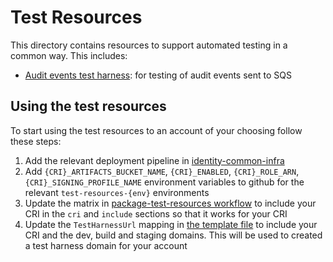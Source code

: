 # Test Resources

This directory contains resources to support automated testing in a common way. This includes:
- [Audit events test harness](audit-events-test-harness/README.md): for testing of audit events sent to SQS

## Using the test resources

To start using the test resources to an account of your choosing follow these steps:
1. Add the relevant deployment pipeline in [identity-common-infra](https://github.com/govuk-one-login/identity-common-infra)
2. Add `{CRI}_ARTIFACTS_BUCKET_NAME`, `{CRI}_ENABLED`, `{CRI}_ROLE_ARN`, `{CRI}_SIGNING_PROFILE_NAME` environment variables to github for the relevant `test-resources-{env}` environments
3. Update the matrix in [package-test-resources workflow](../.github/workflows/package-test-resources.yml) to include your CRI in the `cri` and `include` sections so that it works for your CRI
4. Update the `TestHarnessUrl` mapping in [the template file](./infrastructure/template.yaml) to include your CRI and the dev, build and staging domains. This will be used to created a test harness domain for your account
